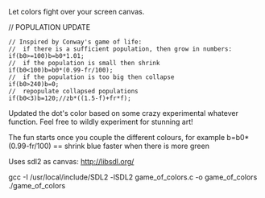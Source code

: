 Let colors fight over your screen canvas.		

// POPULATION UPDATE
	
	// Inspired by Conway's game of life:
	//  if there is a sufficient population, then grow in numbers:
	if(b0>=100)b=b0*1.01;
	//  if the population is small then shrink
	if(b0<100)b=b0*(0.99-fr/100);
	//  if the population is too big then collapse
	if(b0>240)b=0;
	//  repopulate collapsed populations
	if(b0<3)b=120;//zb*((1.5-f)+fr*f);
	
Updated the dot's color based on some crazy experimental whatever function.
Feel free to wildly experiment for stunning art!

The fun starts once you couple the different colours,
for example b=b0*(0.99-fr/100) == shrink blue faster when there is more green
	
Uses sdl2 as canvas: http://libsdl.org/

gcc  -I /usr/local/include/SDL2 -lSDL2 game_of_colors.c -o game_of_colors 
./game_of_colors